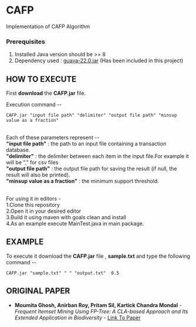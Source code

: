 # CAFP
Implementation of CAFP Algorithm

### Prerequisites

1. Installed Java version should be >= 8
2. Dependency used : [guava-22.0.jar](https://mvnrepository.com/artifact/com.google.guava/guava/22.0) (Has been included in this project)

## HOW TO EXECUTE

First <b>download</b> the <b>CAFP.jar</b> file.

Execution command --
```
CAFP.jar "input file path" "delimiter" "output file path" "minsup value as a fraction"
```
<br>
Each of these parameters represent -- <br>
<b>"input file path"</b>            : the path to an input file containing a transaction database.<br>
<b>"delimiter"</b>                  : the delimiter between each item in the input file.For example it will be "," for csv files<br>
<b>"output file path"</b>           : the output file path for saving the result (if null, the result will also be printed).<br>
<b>"minsup value as a fraction"</b> : the minimum support threshold.<br>
 <br>

For using it in editors - <br>
1.Clone this repository <br>
2.Open it in your desired editor <br>
3.Build it using maven with goals clean and install <br>
4.As an example execute MainTest.java in main package. <br>

## EXAMPLE
To execute it download the <b>CAFP.jar</b> file , <b>sample.txt</b> and type the following command --<br>
```  
CAFP.jar "sample.txt" " " "output.txt"  0.5
```
## ORIGINAL PAPER
* **Moumita Ghosh, Anirban Roy, Pritam Sil, Kartick Chandra Mondal** - *Frequent Itemset Mining Using FP-Tree: A CLA-based Approach and Its Extended Application in Biodiversity* - [Link To Paper](https://link.springer.com/article/10.1007/s11334-022-00500-3)
